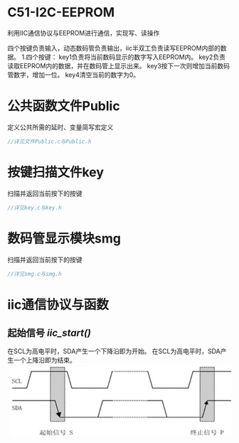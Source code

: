 # C51-I2C-EEPROM
利用IIC通信协议与EEPROM进行通信，实现写、读操作

四个按键负责输入，动态数码管负责输出，iic半双工负责读写EEPROM内部的数据。
1.四个按键：
key1负责将当前数码显示的数字写入EEPROM内。
key2负责读取EEPROM内的数据，并在数码管上显示出来。
key3按下一次则增加当前数码管数字，增加一位。
key4清空当前的数字为0。

# 公共函数文件Public
定义公共所需的延时、变量简写宏定义
```c
//详见文件Public.c与Public.h
```
# 按键扫描文件key
扫描并返回当前按下的按键
```c
//详见key.c与key.h
```
# 数码管显示模块smg
扫描并返回当前按下的按键
```c
//详见smg.c与smg.h
```
# iic通信协议与函数

## 起始信号 *iic_start()*
在SCL为高电平时，SDA产生一个下降沿即为开始。
在SCL为高电平时，SDA产生一个上降沿即为结束。
![Loading](I2C-EEPROM实验/image/(2)起始和停止信号.png "起始和停止信号")









